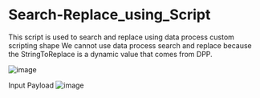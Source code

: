 # Search-Replace_using_Script

This script is used to search and replace using data process custom scripting shape
We cannot use data process search and replace because the StringToReplace is a dynamic value that comes from DPP.

![image](https://github.com/manasch19/Search-Replace_using_Script/assets/97012694/64fdd86e-d627-437e-b84e-9e7fa80327a7)

Input Payload
![image](https://github.com/manasch19/Search-Replace_using_Script/assets/97012694/c5d557e0-1986-4d94-b3f7-0c4cf2140c3a)



